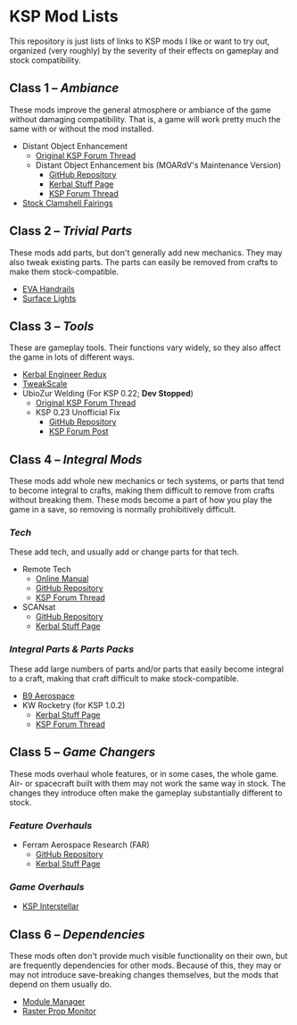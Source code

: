 # KSP Mod Lists
This repository is just lists of links to KSP mods I like or want to try out, organized (very roughly) by the severity of their effects on gameplay and stock compatibility.


## Class 1 – *Ambiance*
These mods improve the general atmosphere or ambiance of the game without damaging compatibility.  That is, a game will work pretty much the same with or without the mod installed.

* Distant Object Enhancement
  - [Original KSP Forum Thread](http://forum.kerbalspaceprogram.com/threads/69907-0-24-Distant-Object-Enhancement-1-3-1-Planets-satellites-in-the-night-sky!-(7-29) "Distant Object Enhancement Original KSP Forum Thread")
  - Distant Object Enhancement bis (MOARdV's Maintenance Version)
    * [GitHub Repository](https://github.com/MOARdV/DistantObject "Distant Object Enhancement bis on GitHub")
    * [Kerbal Stuff Page](https://kerbalstuff.com/mod/403/Distant%20Object%20Enhancement%20bis "Distant Object Enhancement bis on Kerbal Stuff")
    * [KSP Forum Thread](http://forum.kerbalspaceprogram.com/threads/98943 "Distant Object Enhancement bis KSP Forum Thread")
* [Stock Clamshell Fairings](http://forum.kerbalspaceprogram.com/threads/124031-1-0-4-Stock-Clamshell-Fairings-(June-1) "KSP Forum Thread")


## Class 2 – *Trivial Parts*
These mods add parts, but don't generally add new mechanics.  They may also tweak existing parts.  The parts can easily be removed from crafts to make them stock-compatible.

* [EVA Handrails](http://forum.kerbalspaceprogram.com/threads/100531-0-25-NEBULA-space-engineering-EVA-handrails-pack "KSP Forum Thread")
* [Surface Lights](http://forum.kerbalspaceprogram.com/threads/57778-1-0-Surface-Mounted-Stock-Alike-Lights-for-Self-Illumination "KSP Forum Thread")


## Class 3 – *Tools*
These are gameplay tools.  Their functions vary widely, so they also affect the game in lots of different ways.

* [Kerbal Engineer Redux](http://forum.kerbalspaceprogram.com/threads/18230-1-0-4-Kerbal-Engineer-Redux-v1-0-18-0 "KSP Forum Thread")
* [TweakScale](http://forum.kerbalspaceprogram.com/threads/80234-0-90-TweakScale-Rescale-Everything!-(v1-50-2014-12-24-10-40-UTC) "KSP Forum Thread")
* UbioZur Welding (For KSP 0.22; **Dev Stopped**)
  - [Original KSP Forum Thread](http://forum.kerbalspaceprogram.com/threads/38577-0-22-UbioZur-Welding-Ltd-2-0-Dev-STOPPED "KSP Forum Thread")
  - KSP 0.23 Unofficial Fix
    * [GitHub Repository](https://github.com/malkuth1974/unofficailUbioWeld "UbioZur Welding Unofficial .23 Fix on GitHub")
    * [KSP Forum Post](http://forum.kerbalspaceprogram.com/threads/38577-0-22-UbioZur-Welding-Ltd-2-0-Playtest-5-Now-In-Game-Tool?p=1002144&viewfull=1#post1002144 "UbioZur Welding Unofficial .23 Fix KSP Forum Post")


## Class 4 – *Integral Mods*
These mods add whole new mechanics or tech systems, or parts that tend to become integral to crafts, making them difficult to remove from crafts without breaking them.  These mods become a part of how you play the game in a save, so removing is normally prohibitively difficult.

### *Tech*
These add tech, and usually add or change parts for that tech.

* Remote Tech
  - [Online Manual](https://remotetechnologiesgroup.github.io/RemoteTech/ "Remote Tech Main Site")
  - [GitHub Repository](https://github.com/RemoteTechnologiesGroup/RemoteTech "Remote Tech source on GitHub")
  - [KSP Forum Thread](http://forum.kerbalspaceprogram.com/threads/83305-1-0-4-RemoteTech-v1-6-7-2015-06-25 "Remote Tech KSP Forum Thread")
* SCANsat
  - [GitHub Repository](https://github.com/S-C-A-N/SCANsat "SCANsat source on GitHub")
  - [Kerbal Stuff Page](https://kerbalstuff.com/mod/249/SCANsat "SCANsat on Kerbal Stuff")

### *Integral Parts & Parts Packs*
These add large numbers of parts and/or parts that easily become integral to a craft, making that craft difficult to make stock-compatible.

* [B9 Aerospace](http://forum.kerbalspaceprogram.com/threads/92630-0-90-B9-Aerospace-Release-5-2-8-(updated-30-12-14) "KSP Forum Thread")
* KW Rocketry (for KSP 1.0.2)
  - [Kerbal Stuff Page](https://kerbalstuff.com/mod/67/KW%20Rocketry "KW Rocketry on Kerbal Stuff")
  - [KSP Forum Thread](http://forum.kerbalspaceprogram.com/threads/51037-1-02-KW-Rocketry-v2-7-Available-1-02-Compatibility!-16-05-2015 "KW Rocketry KSP Forum Thread")


## Class 5 – *Game Changers*
These mods overhaul whole features, or in some cases, the whole game.  Air- or spacecraft built with them may not work the same way in stock.  The changes they introduce often make the gameplay substantially different to stock.

### *Feature Overhauls*
* Ferram Aerospace Research (FAR)
  - [GitHub Repository](https://github.com/ferram4/Ferram-Aerospace-Research "Ferram Aerospace Research Source on GitHub")
  - [Kerbal Stuff Page](https://kerbalstuff.com/mod/52/Ferram%20Aerospace%20Research "Ferram Aerospace Research on Kerbal Stuff")

### *Game Overhauls*
* [KSP Interstellar](http://forum.kerbalspaceprogram.com/threads/43839-0-25-KSP-Interstellar-(Magnetic-Nozzles-ISRU-Revamp)-Version-0-13 "KSP Forum Thread")


## Class 6 – *Dependencies*
These mods often don't provide much visible functionality on their own, but are frequently dependencies for other mods.  Because of this, they may or may not introduce save-breaking changes themselves, but the mods that depend on them usually do.

* [Module Manager](http://forum.kerbalspaceprogram.com/threads/55219-1-0-x-Module-Manager-2-6-7-(August-4th)-With-more-SHA256 "KSP Forum Thread")
* [Raster Prop Monitor](http://forum.kerbalspaceprogram.com/threads/117471-1-0-RasterPropMonitor-still-putting-the-A-in-IVA "KSP Forum Thread")

